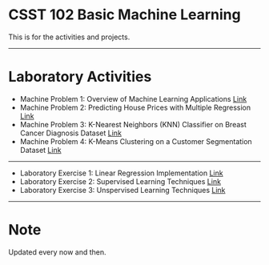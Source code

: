 # **CSST 102 Basic Machine Learning**

This is for the activities and projects.



---

# **Laboratory Activities**



*   Machine Problem 1: Overview of Machine Learning Applications [Link](https://github.com/berryaesi/CSST102-3B/blob/main/3B_TORRES_MP1.ipynb)
*   Machine Problem 2: Predicting House Prices with Multiple Regression [Link](https://github.com/berryaesi/CSST102-3B/blob/main/3B-TORRES-MP1.ipynb)
*   Machine Problem 3:  K-Nearest Neighbors (KNN) Classifier on Breast Cancer Diagnosis Dataset [Link](https://github.com/berryaesi/CSST102-3B/blob/main/3B_TORRES_MP3.ipynb)
*   Machine Problem 4:  K-Means Clustering on a Customer Segmentation Dataset [Link](https://github.com/berryaesi/CSST102-3B/blob/main/3B_TORRES_MP4.ipynb)

---
*   Laboratory Exercise 1: Linear Regression Implementation [Link](https://github.com/berryaesi/CSST102-3B/blob/main/3B_TORRES_EXER1.ipynb)
*   Laboratory Exercise 2: Supervised Learning Techniques  [Link](https://github.com/berryaesi/CSST102-3B/blob/main/3B_TORRES_EXER2.ipynb)
*   Laboratory Exercise 3: Unspervised Learning Techniques  [Link](https://github.com/berryaesi/CSST102-3B/blob/main/3B_TORRES_EXER3.ipynb)


---


# **Note**
Updated every now and then.
